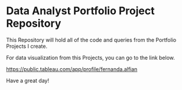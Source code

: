 # Data Analyst Portfolio Project Repository

This Repository will hold all of the code and queries from the Portfolio Projects I create.

For data visualization from this Projects, you can go to the link below.

https://public.tableau.com/app/profile/fernanda.alfian

Have a great day!
